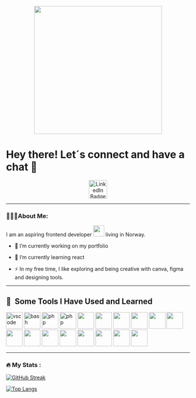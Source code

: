 <div id="header" align="center">
  <img src="https://miro.medium.com/v2/resize:fit:640/format:webp/1*89xL_--7GIoVjXairvk-1w.gif" width="350"/>
</div>

# Hey there! Let´s connect and have a chat 💬
<div id="badges" align="center">
  <a href="[your-linkedin-URL](https://www.linkedin.com/in/miriam-sarpong-353321220/)">
    <img src="https://cdn4.iconfinder.com/data/icons/social-media-and-logos-11/32/Logo_LinkedIn-512.png" alt="LinkedIn Badge" width="50"/>
  </a>
</div>

-----

### 👩🏾‍💻About Me:
I am an aspiring frontend developer <img src="https://media3.giphy.com/media/v1.Y2lkPTc5MGI3NjExYnZmZnd4bW80eHF3amRneWo3MmptNGcxajhxZXJvY2M5bHpmZTJ6eiZlcD12MV9pbnRlcm5hbF9naWZfYnlfaWQmY3Q9cw/2Ygy0khwewLgMSYM0t/giphy.gif" width="30"> living in Norway. 

- :telescope: I’m currently working on my portfolio

- :seedling:  I’m currently learning react

- :zap: In my free time, I like exploring and being creative with canva, figma and designing tools. 

-----
<h2> 🚀 &nbsp;Some Tools I Have Used and Learned</h2>
<p align="left">
<img src="https://cdn.jsdelivr.net/gh/devicons/devicon/icons/vscode/vscode-original.svg" alt="vscode" width="45" height="45"/>
<img src="https://cdn.jsdelivr.net/gh/devicons/devicon/icons/bash/bash-original.svg" alt="bash" width="45" height="45"/>
<img src="https://cdn.jsdelivr.net/gh/devicons/devicon/icons/php/php-original.svg" alt="php" width="45" height="45"/>
<img src="https://cdn.jsdelivr.net/gh/devicons/devicon@latest/icons/intellij/intellij-original.svg" alt="php" width="45" height="45"/>
<img src="https://cdn.jsdelivr.net/gh/devicons/devicon@latest/icons/javascript/javascript-original.svg" width="45" height="45"/>
<img src="https://cdn.jsdelivr.net/gh/devicons/devicon@latest/icons/html5/html5-original-wordmark.svg" width="45" height="45"/>
<img src="https://cdn.jsdelivr.net/gh/devicons/devicon@latest/icons/css3/css3-original-wordmark.svg" width="45" height="45"/>
<img src="https://cdn.jsdelivr.net/gh/devicons/devicon@latest/icons/java/java-original-wordmark.svg" width="45" height="45"/>
<img src="https://cdn.jsdelivr.net/gh/devicons/devicon@latest/icons/python/python-original-wordmark.svg" width="45" height="45"/>
<img src="https://cdn.jsdelivr.net/gh/devicons/devicon@latest/icons/anaconda/anaconda-original.svg" width="45" height="45"/>
<img src="https://cdn.jsdelivr.net/gh/devicons/devicon@latest/icons/bootstrap/bootstrap-original.svg" width="45" height="45"/>
<img src="https://cdn.jsdelivr.net/gh/devicons/devicon@latest/icons/jupyter/jupyter-original-wordmark.svg" width="45" height="45"/>
<img src="https://cdn.jsdelivr.net/gh/devicons/devicon@latest/icons/docker/docker-original.svg" width="45" height="45"/>
<img src="https://cdn.jsdelivr.net/gh/devicons/devicon@latest/icons/github/github-original-wordmark.svg" width="45" height="45"/>
<img src="https://cdn.jsdelivr.net/gh/devicons/devicon@latest/icons/slack/slack-original.svg" width="45" height="45"/>
<img src="https://cdn.jsdelivr.net/gh/devicons/devicon@latest/icons/spring/spring-original-wordmark.svg" width="45" height="45"/>
<img src="https://cdn.jsdelivr.net/gh/devicons/devicon@latest/icons/figma/figma-original.svg" width="45" height="45"/>
<img src="https://cdn.jsdelivr.net/gh/devicons/devicon@latest/icons/canva/canva-original.svg" width="45" height="45"/>
</p>

-----

### :fire: My Stats :
[![GitHub Streak](https://github-readme-streak-stats.herokuapp.com?user=mimi3678&theme=catppuccin-macchiato)](https://git.io/streak-stats)

[![Top Langs](https://github-readme-stats.vercel.app/api/top-langs/?username=mimi3678&layout=compact&theme=material-palenight)](https://github.com/anuraghazra/github-readme-stats)





